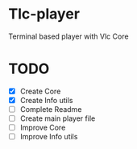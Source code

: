 # Tlc-player
Terminal based player with Vlc Core

# TODO
- [X] Create Core
- [X] Create Info utils
- [ ] Complete Readme
- [ ] Create main player file
- [ ] Improve Core
- [ ] Improve Info utils